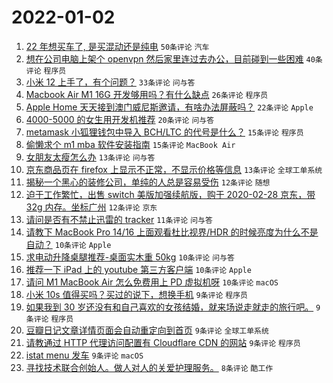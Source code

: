 # 2022-01-02

1. [22 年想买车了, 是买混动还是纯电](https://www.v2ex.com/t/825745) `50条评论` `汽车`
1. [想在公司电脑上架个 openvpn 然后家里连过去办公，目前碰到一些困难](https://www.v2ex.com/t/825806) `40条评论` `程序员`
1. [小米 12 上手了，有个问题？](https://www.v2ex.com/t/825795) `33条评论` `问与答`
1. [Macbook Air M1 16G 开发够用吗？有什么缺点](https://www.v2ex.com/t/825789) `26条评论` `程序员`
1. [Apple Home 天天接到澳门威尼斯邀请，有啥办法屏蔽吗？](https://www.v2ex.com/t/825794) `22条评论` `Apple`
1. [4000-5000 的女生用开发机推荐](https://www.v2ex.com/t/825766) `20条评论` `问与答`
1. [metamask 小狐狸钱包中导入 BCH/LTC 的代号是什么？](https://www.v2ex.com/t/825811) `15条评论` `程序员`
1. [偷懒求个 m1 mba 软件安装指南](https://www.v2ex.com/t/825761) `15条评论` `MacBook Air`
1. [女朋友太瘦怎么办](https://www.v2ex.com/t/825820) `13条评论` `问与答`
1. [京东商品页在 firefox 上显示不正常，不显示价格等信息](https://www.v2ex.com/t/825767) `13条评论` `全球工单系统`
1. [揭秘一个黑心的装修公司，单纯的人总是容易受伤](https://www.v2ex.com/t/825830) `12条评论` `随想`
1. [迫于工作繁忙，出售 switch 美版加强续航版，购于 2020-02-28 京东，带 32g 内存。坐标广州](https://www.v2ex.com/t/825751) `12条评论` `京东`
1. [请问是否有不禁止迅雷的 tracker](https://www.v2ex.com/t/825801) `11条评论` `问与答`
1. [请教下 MacBook Pro 14/16 上面观看杜比视界/HDR 的时候亮度为什么不是自动？](https://www.v2ex.com/t/825802) `10条评论` `Apple`
1. [求电动升降桌腿推荐-桌面实木重 50kg](https://www.v2ex.com/t/825786) `10条评论` `问与答`
1. [推荐一下 iPad 上的 youtube 第三方客户端](https://www.v2ex.com/t/825775) `10条评论` `Apple`
1. [请问 M1 MacBook Air 怎么免费用上 PD 虚拟机呀](https://www.v2ex.com/t/825763) `10条评论` `macOS`
1. [小米 10s 值得买吗？买过的说下，想换手机](https://www.v2ex.com/t/825839) `9条评论` `程序员`
1. [如果我到 30 岁还没有和自己喜欢的女孩结婚，就来场说走就走的旅行吧。](https://www.v2ex.com/t/825819) `9条评论` `程序员`
1. [豆瓣日记文章详情页面会自动重定向到首页](https://www.v2ex.com/t/825797) `9条评论` `全球工单系统`
1. [请教通过 HTTP 代理访问配置有 Cloudflare CDN 的网站](https://www.v2ex.com/t/825770) `9条评论` `程序员`
1. [istat menu 发车](https://www.v2ex.com/t/825741) `9条评论` `macOS`
1. [寻找技术联合创始人。做人对人的关爱护理服务。](https://www.v2ex.com/t/825755) `8条评论` `酷工作`
